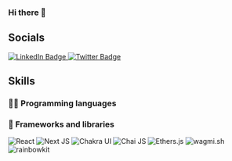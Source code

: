### Hi there 👋

## Socials
<div id="badges">
  <a href="https://www.linkedin.com/in/yannick-chi/">
    <img src="https://img.shields.io/badge/LinkedIn-blue?style=for-the-badge&logo=linkedin&logoColor=white" alt="LinkedIn Badge"/>
  </a>
  <a href="https://twitter.com/0xyanc">
    <img src="https://img.shields.io/badge/Twitter-1DA1F2?style=for-the-badge&logo=twitter&logoColor=white" alt="Twitter Badge"/>
  </a>
</div>

## Skills
### 👨‍💻 Programming languages
<!-- <img alt="Java" src="https://img.shields.io/badge/java-%23ED8B00.svg?&style=for-the-badge&logo=java&logoColor=white"/> <img alt="JavaScript" src="https://img.shields.io/badge/javascript%20-%23323330.svg?&style=for-the-badge&logo=javascript&logoColor=%23F7DF1E"/> <img alt="Solidity" src="https://img.shields.io/badge/solidity%20-%231b1b1b.svg?&style=for-the-badge&logo=Solidity&logoColor=636363"/> <img alt="React" src="https://img.shields.io/badge/react%20-%2320232a.svg?&style=for-the-badge&logo=react&logoColor=%2361DAFB"/> -->

### 🧩 Frameworks and libraries
<p>
  <img alt="React" src="https://img.shields.io/badge/React%20-%2320232a.svg?logo=react&logoColor=%2361DAFB">
  <img alt="Next JS" src="https://img.shields.io/badge/nextjs-%23000000.svg?style=flat&logo=next.js&logoColor=white"/>
  <img alt="Chakra UI" src="https://img.shields.io/badge/chakra-%2320232a?style=flat&logo=chakra-ui"/>
  <img alt="Chai JS" src="https://img.shields.io/badge/chai-white?style=flat&logo=chai&logoColor=red"/>
  <img alt="Ethers.js" src="https://img.shields.io/badge/ethers.js-blue?style=flat&logo=ethers.js"/>
  <img alt="wagmi.sh" src="https://img.shields.io/badge/wagmi.sh-black?style=flat&logo=wagmi.sh"/>
  <img alt="rainbowkit" src="https://img.shields.io/badge/rainbowkit-blue?style=flat&logo=rainbowkit.sh"/>
</p>
<!--
**0xyanc/0xyanc** is a ✨ _special_ ✨ repository because its `README.md` (this file) appears on your GitHub profile.

Here are some ideas to get you started:

- 🔭 I’m currently working on ...
- 🌱 I’m currently learning ...
- 👯 I’m looking to collaborate on ...
- 🤔 I’m looking for help with ...
- 💬 Ask me about ...
- 📫 How to reach me: ...
- 😄 Pronouns: ...
- ⚡ Fun fact: ...
-->
